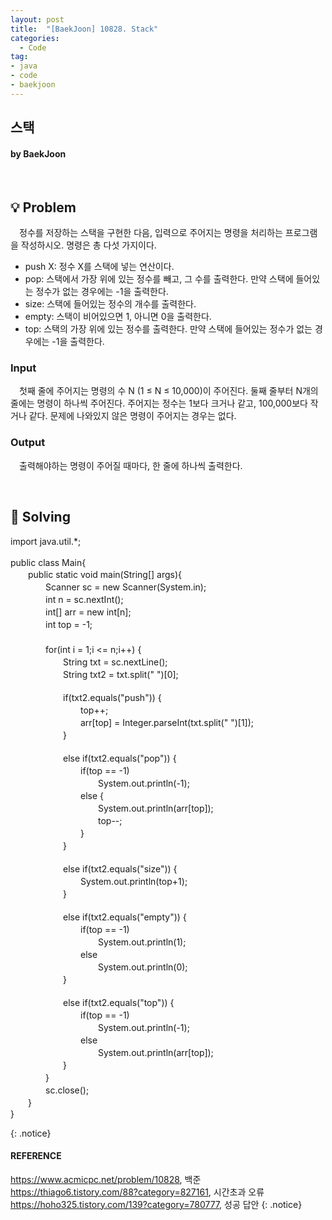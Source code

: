 ```yaml
---
layout: post
title:  "[BaekJoon] 10828. Stack"
categories:
  - Code
tag:
- java
- code
- baekjoon
---
```


## 스택
#### by BaekJoon

<br>

## 💡 Problem
　정수를 저장하는 스택을 구현한 다음, 입력으로 주어지는 명령을 처리하는 프로그램을 작성하시오. 명령은 총 다섯 가지이다.

- push X: 정수 X를 스택에 넣는 연산이다.
- pop: 스택에서 가장 위에 있는 정수를 빼고, 그 수를 출력한다. 만약 스택에 들어있는 정수가 없는 경우에는 -1을 출력한다.
- size: 스택에 들어있는 정수의 개수를 출력한다.
- empty: 스택이 비어있으면 1, 아니면 0을 출력한다.
- top: 스택의 가장 위에 있는 정수를 출력한다. 만약 스택에 들어있는 정수가 없는 경우에는 -1을 출력한다.

### Input
　첫째 줄에 주어지는 명령의 수 N (1 ≤ N ≤ 10,000)이 주어진다. 둘째 줄부터 N개의 줄에는 명령이 하나씩 주어진다. 주어지는 정수는 1보다 크거나 같고, 100,000보다 작거나 같다. 문제에 나와있지 않은 명령이 주어지는 경우는 없다.

### Output
　출력해야하는 명령이 주어질 때마다, 한 줄에 하나씩 출력한다.

<br>

## 🎯 Solving

<p>
import java.util.*; <br>
<br>
public class Main{ <br>
　　public static void main(String[] args){ <br>
　　　　Scanner sc = new Scanner(System.in); <br>
　　　　int n = sc.nextInt(); <br>
　　　　int[] arr = new int[n]; <br>
　　　　int top = -1; <br>
　　　　<br>
　　　　for(int i = 1;i <= n;i++) { <br>
　　　　　　String txt = sc.nextLine(); <br>
　　　　　　String txt2 = txt.split(" ")[0]; <br>
<br>
　　　　　　if(txt2.equals("push")) { <br>
　　　　　　　　top++; <br>
　　　　　　　　arr[top] = Integer.parseInt(txt.split(" ")[1]); <br>
　　　　　　} <br>
<br>
　　　　　　else if(txt2.equals("pop")) { <br>
　　　　　　　　if(top == -1) <br>
　　　　　　　　　　System.out.println(-1); <br>
　　　　　　　　else { <br>
　　　　　　　　　　System.out.println(arr[top]); <br>
　　　　　　　　　　top--; <br>
　　　　　　　　} <br>
　　　　　　} <br>
<br>
　　　　　　else if(txt2.equals("size")) { <br>
　　　　　　　　System.out.println(top+1); <br>
　　　　　　} <br>
<br>
　　　　　　else if(txt2.equals("empty")) { <br>
　　　　　　　　if(top == -1) <br>
　　　　　　　　　　System.out.println(1); <br>
　　　　　　　　else <br>
　　　　　　　　　　System.out.println(0); <br>
　　　　　　} <br>
<br>
　　　　　　else if(txt2.equals("top")) { <br>
　　　　　　　　if(top == -1) <br>
　　　　　　　　　　System.out.println(-1); <br>
　　　　　　　　else <br>
　　　　　　　　　　System.out.println(arr[top]); <br>
　　　　　　} <br>
　　　　} <br>
　　　　sc.close(); <br>
　　} <br>
}
</p>
{: .notice}

<br>

#### REFERENCE
https://www.acmicpc.net/problem/10828, 백준
https://thiago6.tistory.com/88?category=827161, 시간초과 오류
https://hoho325.tistory.com/139?category=780777, 성공 답안
{: .notice}